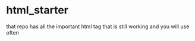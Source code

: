 # html_starter
that repo has all the important html tag that is still working and you will use often 
